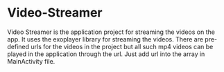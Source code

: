 # Video-Streamer
Video Streamer is the application project for streaming the videos on the app.
It uses the exoplayer library for streaming the videos.
There are pre-defined urls for the videos in the project but all such mp4 videos can be played in the application through the url.
Just add url into the array in MainActivity file.
